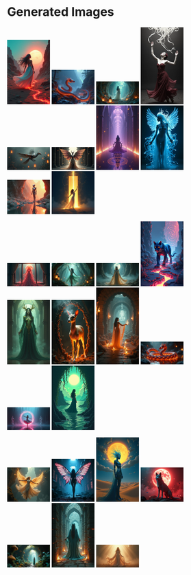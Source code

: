 # Generated Images



<img src="2025_07_20_01.png" width="100"/> <img src="2025_07_20_02.png" width="100"/> <img src="2025_07_20_03.png" width="100"/> <img src="2025_07_20_04.png" width="100"/> <img src="2025_07_20_05.png" width="100"/> <img src="2025_07_20_06.png" width="100"/> <img src="2025_07_20_07.png" width="100"/> <img src="2025_07_20_08.png" width="100"/> <img src="2025_07_20_09.png" width="100"/> <img src="2025_07_20_10.png" width="100"/>

<img src="2025_07_20_11.png" width="100"/> <img src="2025_07_20_12.png" width="100"/> <img src="2025_07_20_13.png" width="100"/> <img src="2025_07_20_14.png" width="100"/> <img src="2025_07_20_15.png" width="100"/> <img src="2025_07_20_16.png" width="100"/> <img src="2025_07_20_17.png" width="100"/> <img src="2025_07_20_18.png" width="100"/> <img src="2025_07_20_19.png" width="100"/> <img src="2025_07_20_20.png" width="100"/>

<img src="2025_07_20_21.png" width="100"/> <img src="2025_07_20_22.png" width="100"/> <img src="2025_07_20_23.png" width="100"/> <img src="2025_07_20_24.png" width="100"/> <img src="2025_07_20_25.png" width="100"/> <img src="2025_07_20_26.png" width="100"/> <img src="2025_07_20_27.png" width="100"/>